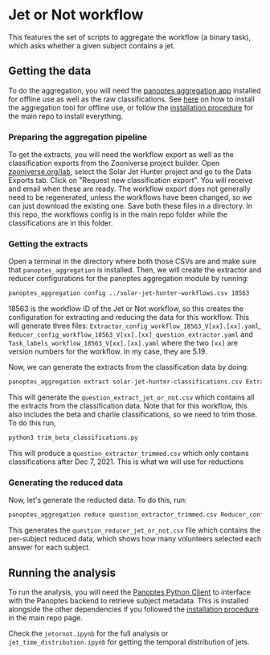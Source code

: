 Jet or Not workflow
===================

This features the set of scripts to aggregate the workflow (a binary task), which asks whether a given subject contains a jet. 

## Getting the data
To do the aggregation, you will need the [panoptes aggregation app](https://github.com/zooniverse/aggregation-for-caesar/) installed for offline use as well as the raw classifications. See [here](https://aggregation-caesar.zooniverse.org/README.html) on how to install the aggregation tool for offline use, or follow the [installation procedure](https://github.com/ramanakumars/SolarJets/blob/main/README.md/) for the main repo to install everything.

### Preparing the aggregation pipeline
To get the extracts, you will need the workflow export as well as the classification exports from the Zooniverse project builder. Open [zooniverse.org/lab](https://www.zooniverse.org/lab), select the Solar Jet Hunter project and go to the Data Exports tab. Click on "Request new classification export". You will receive and email when these are ready. The workflow export does not generally need to be regenerated, unless the workflows have been changed, so we can just download the existing one. Save both these files in a directory. In this repo, the workflows config is in the main repo folder while the classifications are in this folder. 

### Getting the extracts
Open a terminal in the directory where both those CSVs are and make sure that `panoptes_aggregation` is installed. Then, we will create the extractor and reducer configurations for the panoptes aggregation module by running:
```bash
panoptes_aggregation config ../solar-jet-hunter-workflows.csv 18563
```

18563 is the workflow ID of the Jet or Not workflow, so this creates the configuration for extracting and reducing the data for this workflow. This will generate three files: `Extractor_config_workflow_18563_V[xx].[xx].yaml`,  `Reducer_config_workflow_18563_V[xx].[xx]_question_extractor.yaml` and  `Task_labels_workflow_18563_V[xx].[xx].yaml` where the two `[xx]` are version numbers for the workflow. In my case, they are 5.19.

Now, we can generate the extracts from the classification data by doing:
```bash
panoptes_aggregation extract solar-jet-hunter-classifications.csv Extractor_config_workflow_18563_V5.19.yaml -o jet_or_not
```

This will generate the `question_extract_jet_or_not.csv` which contains all the extracts from the classification data. Note that for this workflow, this also includes the beta and charlie classifications, so we need to trim those. To do this run,
```bash
python3 trim_beta_classifications.py
```

This will produce a `question_extractor_trimmed.csv` which only contains classifications after Dec 7, 2021. This is what we will use for reductions

### Generating the reduced data
Now, let's generate the reducted data. To do this, run:
```bash
panoptes_aggregation reduce question_extractor_trimmed.csv Reducer_config_workflow_18563_V5.19_question_extractor.yaml -o jet_or_not 
```

This generates the `question_reducer_jet_or_not.csv` file which contains the per-subject reduced data, which shows how many volunteers selected each answer for each subject. 

## Running the analysis
To run the analysis, you will need the [Panoptes Python Client](https://github.com/zooniverse/panoptes-python-client) to interface with the Panoptes backend to retrieve subject metadata. This is installed alongside the other dependencies if you followed the [installation procedure](https://github.com/ramanakumars/SolarJets/blob/main/README.md) in the main repo page. 

Check the `jetornot.ipynb` for the full analysis or `jet_time_distribution.ipynb` for getting the temporal distribution of jets. 